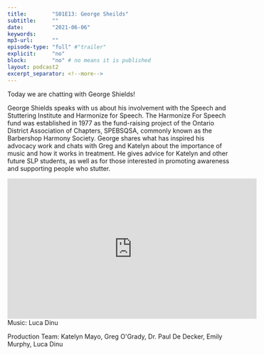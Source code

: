 ```yaml
---
title:        "S01E13: George Sheilds"
subtitle:     ""
date:         "2021-06-06"
keywords:
mp3-url:      ""
episode-type: "full" #"trailer"
explicit:     "no"
block:        "no" # no means it is published
layout: podcast2
excerpt_separator: <!--more-->
---
```

Today we are chatting with George Shields!

George Shields speaks with us about his involvement with the Speech and Stuttering Institute and Harmonize for Speech. The Harmonize For Speech fund was established in 1977 as the fund-raising project of the Ontario District Association of Chapters, SPEBSQSA, commonly known as the Barbershop Harmony Society. George shares what has inspired his advocacy work and chats with Greg and Katelyn about the importance of music and how it works in treatment. He gives advice for Katelyn and other future SLP students, as well as for those interested in promoting awareness and supporting people who stutter.
<!--more-->
<iframe width="560" height="315" src="https://www.youtube.com/embed/NZIYxjI2FnI" title="YouTube video player" frameborder="0" allow="accelerometer; autoplay; clipboard-write; encrypted-media; gyroscope; picture-in-picture" allowfullscreen></iframe>
<!--more-->
Music: Luca Dinu

Production Team: Katelyn Mayo, Greg O'Grady, Dr. Paul De Decker, Emily Murphy, Luca Dinu
